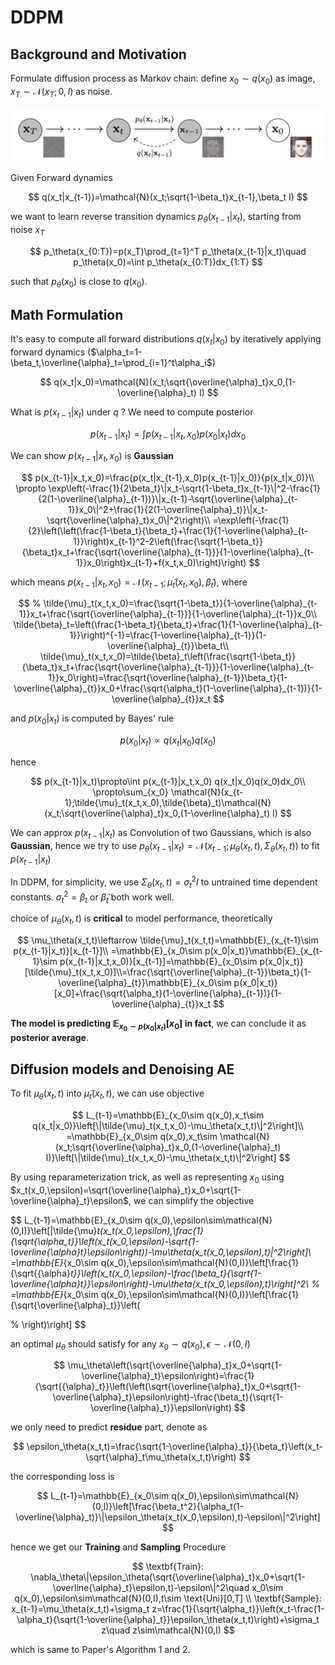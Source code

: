 # DDPM

## Background and Motivation

Formulate diffusion process as Markov chain: define $x_0\sim q(x_0)$ as image, $x_T\sim\mathcal{N}(x_T;0,I)$ as noise.

![DDPM](fig/DDPM.png)

Given Forward dynamics

$$
q(x_t|x_{t-1})=\mathcal{N}(x_t;\sqrt{1-\beta_t}x_{t-1},\beta_t I)
$$

we want to learn reverse transition dynamics $p_\theta(x_{t-1}|x_t)$, starting from noise $x_T$

$$
p_\theta(x_{0:T})=p(x_T)\prod_{t=1}^T p_\theta(x_{t-1}|x_t)\quad p_\theta(x_0)=\int p_\theta(x_{0:T})dx_{1:T}
$$

such that $p_\theta(x_0)$ is close to $q(x_0)$.

## Math Formulation

It's easy to compute all forward distributions $q(x_t|x_0)$ by iteratively applying forward dynamics ($\alpha_t=1-\beta_t,\overline{\alpha}_t=\prod_{i=1}^t\alpha_i$)

$$
q(x_t|x_0)=\mathcal{N}(x_t;\sqrt{\overline{\alpha}_t}x_0,(1-\overline{\alpha}_t) I)
$$

What is $p(x_{t-1}|x_t)$ under $q$ ? We need to compute posterior

$$
p(x_{t-1}|x_t)=\int p(x_{t-1}|x_t,x_0) p(x_0|x_t)dx_0
$$

We can show $p(x_{t-1}|x_t,x_0)$ is __Gaussian__

$$
p(x_{t-1}|x_t,x_0)=\frac{p(x_t|x_{t-1},x_0)p(x_{t-1}|x_0)}{p(x_t|x_0)}\\
\propto \exp\left(-\frac{1}{2\beta_t}\|x_t-\sqrt{1-\beta_t}x_{t-1}\|^2-\frac{1}{2(1-\overline{\alpha}_{t-1})}\|x_{t-1}-\sqrt{\overline{\alpha}_{t-1}}x_0\|^2+\frac{1}{2(1-\overline{\alpha}_t)}\|x_t-\sqrt{\overline{\alpha}_t}x_0\|^2\right)\\
=\exp\left(-\frac{1}{2}\left(\left(\frac{1-\beta_t}{\beta_t}+\frac{1}{1-\overline{\alpha}_{t-1}}\right)x_{t-1}^2-2\left(\frac{\sqrt{1-\beta_t}}{\beta_t}x_t+\frac{\sqrt{\overline{\alpha}_{t-1}}}{1-\overline{\alpha}_{t-1}}x_0\right)x_{t-1}+f(x_t,x_0)\right)\right)
$$

which means $p(x_{t-1}|x_t,x_0)=\mathcal{N}(x_{t-1};\tilde{\mu}_t(x_t,x_0),\tilde{\beta}_t)$, where

$$
% \tilde{\mu}_t(x_t,x_0)=\frac{\sqrt{1-\beta_t}}{1-\overline{\alpha}_{t-1}}x_t+\frac{\sqrt{\overline{\alpha}_{t-1}}}{1-\overline{\alpha}_{t-1}}x_0\\
\tilde{\beta}_t=\left(\frac{1-\beta_t}{\beta_t}+\frac{1}{1-\overline{\alpha}_{t-1}}\right)^{-1}=\frac{1-\overline{\alpha}_{t-1}}{1-\overline{\alpha}_{t}}\beta_t\\
\tilde{\mu}_t(x_t,x_0)=\tilde{\beta}_t\left(\frac{\sqrt{1-\beta_t}}{\beta_t}x_t+\frac{\sqrt{\overline{\alpha}_{t-1}}}{1-\overline{\alpha}_{t-1}}x_0\right)=\frac{\sqrt{\overline{\alpha}_{t-1}}\beta_t}{1-\overline{\alpha}_{t}}x_0+\frac{\sqrt{\alpha_t}(1-\overline{\alpha}_{t-1})}{1-\overline{\alpha}_{t}}x_t
$$

and $p(x_0|x_t)$ is computed by Bayes' rule

$$
p(x_0|x_t)\propto q(x_t|x_0)q(x_0)
$$

hence

$$
p(x_{t-1}|x_t)\propto\int p(x_{t-1}|x_t,x_0) q(x_t|x_0)q(x_0)dx_0\\
\propto\sum_{x_0} \mathcal{N}(x_{t-1};\tilde{\mu}_t(x_t,x_0),\tilde{\beta}_t)\mathcal{N}(x_t;\sqrt{\overline{\alpha}_t}x_0,(1-\overline{\alpha}_t) I)
$$

We can approx $p(x_{t-1}|x_t)$ as Convolution of two Gaussians, which is also __Gaussian__, hence we try to use $p_\theta(x_{t-1}|x_t)=\mathcal{N}(x_{t-1};\mu_\theta(x_t,t),\Sigma_\theta(x_t,t))$ to fit $p(x_{t-1}|x_t)$

In DDPM, for simplicity, we use $\Sigma_\theta(x_t,t)=\sigma_t^2 I$ to untrained time dependent constants. $\sigma_t^2=\beta_t$ or $\tilde{\beta}_t$ both work well.

choice of $\mu_\theta(x_t,t)$ is __critical__ to model performance, theoretically

$$
\mu_\theta(x_t,t)\leftarrow \tilde{\mu}_t(x_t,t)=\mathbb{E}_{x_{t-1}\sim p(x_{t-1}|x_t)}[x_{t-1}]\\
=\mathbb{E}_{x_0\sim p(x_0|x_t)}\mathbb{E}_{x_{t-1}\sim p(x_{t-1}|x_t,x_0)}[x_{t-1}]=\mathbb{E}_{x_0\sim p(x_0|x_t)}[\tilde{\mu}_t(x_t,x_0)]\\=\frac{\sqrt{\overline{\alpha}_{t-1}}\beta_t}{1-\overline{\alpha}_{t}}\mathbb{E}_{x_0\sim p(x_0|x_t)}[x_0]+\frac{\sqrt{\alpha_t}(1-\overline{\alpha}_{t-1})}{1-\overline{\alpha}_{t}}x_t
$$

**The model is predicting $\mathbb{E}_{x_0\sim p(x_0|x_t)}[x_0]$ in fact**, we can conclude it as __posterior average__.

## Diffusion models and Denoising AE

To fit $\mu_\theta(x_t,t)$ into $\tilde{\mu}_t(x_t,t)$, we can use objective

$$
L_{t-1}=\mathbb{E}_{x_0\sim q(x_0),x_t\sim q(x_t|x_0)}\left[\|\tilde{\mu}_t(x_t,x_0)-\mu_\theta(x_t,t)\|^2\right]\\
=\mathbb{E}_{x_0\sim q(x_0),x_t\sim \mathcal{N}(x_t;\sqrt{\overline{\alpha}_t}x_0,(1-\overline{\alpha}_t) I)}\left[\|\tilde{\mu}_t(x_t,x_0)-\mu_\theta(x_t,t)\|^2\right]
$$

By using reparameterization trick, as well as representing $x_0$ using $x_t(x_0,\epsilon)=\sqrt{\overline{\alpha}_t}x_0+\sqrt{1-\overline{\alpha}_t}\epsilon$, we can simplify the objective

$$
L_{t-1}=\mathbb{E}_{x_0\sim q(x_0),\epsilon\sim\mathcal{N}(0,I)}\left[\|\tilde{\mu}_t(x_t(x_0,\epsilon),\frac{1}{\sqrt{\alpha_t}}\left(x_t(x_0,\epsilon)-\sqrt{1-\overline{\alpha}_t}\epsilon\right))-\mu_\theta(x_t(x_0,\epsilon),t)\|^2\right]\\
=\mathbb{E}_{x_0\sim q(x_0),\epsilon\sim\mathcal{N}(0,I)}\left[\frac{1}{\sqrt{{\alpha}_t}}\left(x_t(x_0,\epsilon)-\frac{\beta_t}{\sqrt{1-\overline{\alpha}_t}}\epsilon\right)-\mu_\theta(x_t(x_0,\epsilon),t)\right]^2\\
% =\mathbb{E}_{x_0\sim q(x_0),\epsilon\sim\mathcal{N}(0,I)}\left[\frac{1}{\sqrt{\overline{\alpha}_t}}\left(

% \right)\right]
$$

an optimal $\mu_\theta$ should satisfy for any $x_0\sim q(x_0),\epsilon\sim\mathcal{N}(0,I)$

$$
\mu_\theta\left(\sqrt{\overline{\alpha}_t}x_0+\sqrt{1-\overline{\alpha}_t}\epsilon\right)=\frac{1}{\sqrt{{\alpha}_t}}\left(\left(\sqrt{\overline{\alpha}_t}x_0+\sqrt{1-\overline{\alpha}_t}\epsilon\right)-\frac{\beta_t}{\sqrt{1-\overline{\alpha}_t}}\epsilon\right)
$$

we only need to predict __residue__ part, denote as 

$$
\epsilon_\theta(x_t,t)=\frac{\sqrt{1-\overline{\alpha}_t}}{\beta_t}\left(x_t-\sqrt{\alpha}_t\mu_\theta(x_t,t)\right)
$$

the corresponding loss is

$$
L_{t-1}=\mathbb{E}_{x_0\sim q(x_0),\epsilon\sim\mathcal{N}(0,I)}\left[\frac{\beta_t^2}{\alpha_t(1-\overline{\alpha}_t)}\|\epsilon_\theta(x_t(x_0,\epsilon),t)-\epsilon\|^2\right]
$$

hence we get our __Training__ and __Sampling__ Procedure

$$
\textbf{Train}: \nabla_\theta\|\epsilon_\theta(\sqrt{\overline{\alpha}_t}x_0+\sqrt{1-\overline{\alpha}_t}\epsilon,t)-\epsilon\|^2\quad x_0\sim q(x_0),\epsilon\sim\mathcal{N}(0,I),t\sim \text{Uni}[0,T]
\\
\textbf{Sample}: x_{t-1}=\mu_\theta(x_t,t)+\sigma_t z=\frac{1}{\sqrt{\alpha_t}}\left(x_t-\frac{1-\alpha_t}{\sqrt{1-\overline{\alpha}_t}}\epsilon_\theta(x_t,t)\right)+\sigma_t z\quad z\sim\mathcal{N}(0,I)
$$

which is same to Paper's Algorithm 1 and 2.